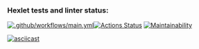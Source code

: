 ### Hexlet tests and linter status:
[![.github/workflows/main.yml](https://github.com/C0deFixer/java-project-71/actions/workflows/main.yml/badge.svg?branch=main&event=push)](https://github.com/C0deFixer/java-project-71/actions/workflows/main.yml)[![Actions Status](https://github.com/C0deFixer/java-project-71/actions/workflows/hexlet-check.yml/badge.svg)](https://github.com/C0deFixer/java-project-71/actions)
[![Maintainability](https://api.codeclimate.com/v1/badges/2f7f2e634e42feffa981/maintainability)](https://codeclimate.com/github/C0deFixer/java-project-71/maintainability)

[![asciicast](https://asciinema.org/a/uQmCwXTJj9ZCXmMUpAm3Waipd.svg)](https://asciinema.org/a/uQmCwXTJj9ZCXmMUpAm3Waipd)
